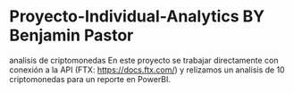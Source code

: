 # Proyecto-Individual-Analytics BY Benjamin Pastor
analisis de criptomonedas
En este proyecto se trabajar directamente con conexión a la API (FTX: https://docs.ftx.com/)  y relizamos un analisis de 10 criptomonedas para un reporte en PowerBI.
